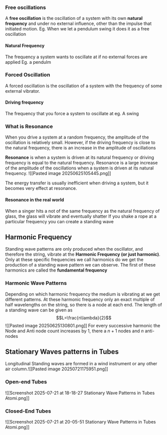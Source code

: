 ### Free oscillations 
A **free oscillation** is the oscillation of a system with its own **natural frequency** and under no external influence, other than the impulse that initiated motion. Eg. When we let a pendulum swing it does it as a free oscillation 
#### Natural Frequency 
The frequency a system wants to oscillate at if no external forces are applied Eg. a pendulm
### Forced Oscillation 
A forced oscillation is the oscillation of a system with the frequency of some external vibrator. 
#### Driving frequency 
The frequency that you force a system to oscillate at eg. A swing

### What is Resonance 
When you drive a system at a random frequency, the amplitude of the oscillation is relatively small. However, if the driving frequency is close to the natural frequency, there is an increase in the amplitude of oscillations

**Resonance** is when a system is driven at its natural frequency or driving frequency is equal to the natural frequency. Resonance is a large increase of the amplitude of the oscillations when a system is driven at its natural frequency. ![[Pasted image 20250625105445.png]]

The energy transfer is usually inefficient when driving a system, but it becomes very effect at resonance.
#### Resonance in the real world
When a singer hits a not of the same frequency as the natural frequency of glass, the glass will vibrate and eventually shatter
If you shake a rope at a particular frequency you can create a standing wave

## Harmonic Frequency
Standing wave patterns are only produced when the oscillator, and therefore the string, vibrate at the **Harmonic Frequency (or just harmonic)**. Only at these specific frequencies we call harmonics do we get the production of a standing wave pattern we can observe. The first of these harmonics are called the **fundamental frequency** 
### Harmonic Wave Patterns
Depending on which harmonic frequency the medium is vibrating at we get different patterns. At these harmonic frequency only an exact multiple of half wavelengths on the string, so there is a node at each end. The length of a standing wave can be given as $$L=\frac{n\lambda}{2}$$
![[Pasted image 20250625130801.png]]
For every successive harmonic the Node and Anti node count increases by 1, there a $n+1$ nodes and $n$ anti-nodes

## Stationary Waves patterns in Tubes
Longitudinal Standing waves are formed in a wind instrument or any other air column.![[Pasted image 20250721175951.png]]
### Open-end Tubes
![[Screenshot 2025-07-21 at 18-18-27 Stationary Wave Patterns in Tubes Atomi.png]]
### Closed-End Tubes
![[Screenshot 2025-07-21 at 20-05-51 Stationary Wave Patterns in Tubes Atomi.png]]